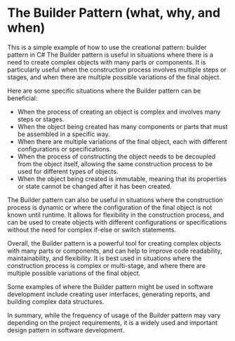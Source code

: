 # The Builder Pattern (what, why, and when)

This is a simple example of how to use the creational pattern: builder pattern in C#
The Builder pattern is useful in situations where there is a need to create complex objects with many parts or components. It is particularly useful when the construction process involves multiple steps or stages, and when there are multiple possible variations of the final object.

Here are some specific situations where the Builder pattern can be beneficial:

- When the process of creating an object is complex and involves many steps or stages.
- When the object being created has many components or parts that must be assembled in a specific way.
- When there are multiple variations of the final object, each with different configurations or specifications.
- When the process of constructing the object needs to be decoupled from the object itself, allowing the same construction process to be used for different types of objects.
- When the object being created is immutable, meaning that its properties or state cannot be changed after it has been created.

The Builder pattern can also be useful in situations where the construction process is dynamic or where the configuration of the final object is not known until runtime. It allows for flexibility in the construction process, and can be used to create objects with different configurations or specifications without the need for complex if-else or switch statements.

Overall, the Builder pattern is a powerful tool for creating complex objects with many parts or components, and can help to improve code readability, maintainability, and flexibility. It is best used in situations where the construction process is complex or multi-stage, and where there are multiple possible variations of the final object.

Some examples of where the Builder pattern might be used in software development include creating user interfaces, generating reports, and building complex data structures.

In summary, while the frequency of usage of the Builder pattern may vary depending on the project requirements, it is a widely used and important design pattern in software development.
